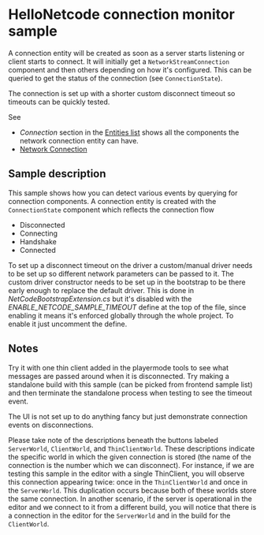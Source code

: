 # HelloNetcode connection monitor sample

A connection entity will be created as soon as a server starts listening or client starts to connect. It will initially get a `NetworkStreamConnection` component and then others depending on how it's configured. This can be queried to get the status of the connection (see `ConnectionState`).

The connection is set up with a shorter custom disconnect timeout so timeouts can be quickly tested.

See

* _Connection_ section in the [Entities list](https://docs.unity3d.com/Packages/com.unity.netcode@latest?subfolder=/manual/entities-list.html) shows all the components the network connection entity can have.
* [Network Connection](https://docs.unity3d.com/Packages/com.unity.netcode@latest?subfolder=/manual/network-connection.html)

## Sample description

This sample shows how you can detect various events by querying for connection components. A connection entity is created with the `ConnectionState` component which reflects the connection flow

* Disconnected
* Connecting
* Handshake
* Connected

To set up a disconnect timeout on the driver a custom/manual driver needs to be set up so different network parameters can be passed to it. The custom driver constructor needs to be set up in the bootstrap to be there early enough to replace the default driver. This is done in _NetCodeBootstrapExtension.cs_ but it's disabled with the _ENABLE_NETCODE_SAMPLE_TIMEOUT_ define at the top of the file, since enabling it means it's enforced globally through the whole project. To enable it just uncomment the define.

## Notes

Try it with one thin client added in the playermode tools to see what messages are passed around when it is disconnected. Try making a standalone build with this sample (can be picked from frontend sample list) and then terminate the standalone process when testing to see the timeout event.

The UI is not set up to do anything fancy but just demonstrate connection events on disconnections.

Please take note of the descriptions beneath the buttons labeled `ServerWorld`, `ClientWorld`, and `ThinClientWorld`. These descriptions indicate the specific world in which the given connection is stored (the name of the connection is the number which we can disconnect). For instance, if we are testing this sample in the editor with a single ThinClient, you will observe this connection appearing twice: once in the `ThinClientWorld` and once in the `ServerWorld`. This duplication occurs because both of these worlds store the same connection. In another scenario, if the server is operational in the editor and we connect to it from a different build, you will notice that there is a connection in the editor for the `ServerWorld` and in the build for the `ClientWorld`.
